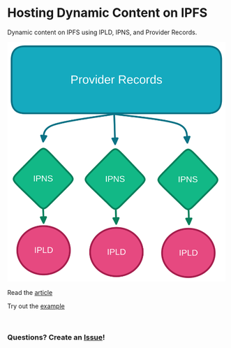 # Hosting Dynamic Content on IPFS

Dynamic content on IPFS using IPLD, IPNS, and Provider Records.

<img src="./.assets/dynamic-content-diagram.png" width="500">

Read the [article](./ARTICLE.md)

Try out the [example](./ARTICLE.md#example)

<br/>

### Questions? Create an [Issue](https://github.com/tabcat/dynamic-content/issues)!
